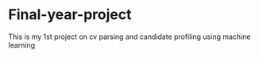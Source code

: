 # Final-year-project
This is my  1st project on cv parsing and candidate profiling using machine learning
